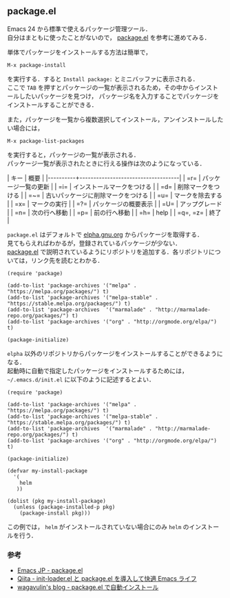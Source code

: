 ## package.el
Emacs 24 から標準で使えるパッケージ管理ツール．  
自分はまともに使ったことがないので， [package.el](http://emacs-jp.github.io/packages/package-management/package-el.html) を参考に進めてみる．

単体でパッケージをインストールする方法は簡単で，

```
M-x package-install
```

を実行する．すると `Install package:` とミニバッファに表示される．  
ここで `TAB` を押すとパッケージの一覧が表示されるため，その中からインストールしたいパッケージを見つけ，
パッケージ名を入力することでパッケージをインストールすることができる．

また，パッケージを一覧から複数選択してインストール，アンインストールしたい場合には，

```
M-x package-list-packages
```

を実行すると，パッケージの一覧が表示される．  
パッケージ一覧が表示されたときに行える操作は次のようになっている．
    
| キー     | 概要                               |
|----------+------------------------------------|
| =r=      | パッケージ一覧の更新               |
| =i=      | インストールマークをつける         |
| =d=      | 削除マークをつける                 |
| =~=      | 古いパッケージに削除マークをつける |
| =u=      | マークを除去する                   |
| =x=      | マークの実行                       |
| =?=      | パッケージの概要表示               |
| =U=      | アップグレード                     |
| =n=      | 次の行へ移動                       |
| =p=      | 前の行へ移動                       |
| =h=      | help                               |
| =q=, =z= | 終了                               |

`package.el` はデフォルトで [elpha.gnu.org](http://elpa.gnu.org/packages/) からパッケージを取得する．  
見てもらえればわかるが，登録されているパッケージが少ない．  
[package.el](http://emacs-jp.github.io/packages/package-management/package-el.html) で説明されているようにリポジトリを追加する．各リポジトリについては，リンク先を読むとわかる．

```elisp
(require 'package)

(add-to-list 'package-archives '("melpa" . "https://melpa.org/packages/") t)
(add-to-list 'package-archives '("melpa-stable" . "https://stable.melpa.org/packages/") t)
(add-to-list 'package-archives  '("marmalade" . "http://marmalade-repo.org/packages/") t)
(add-to-list 'package-archives '("org" . "http://orgmode.org/elpa/") t)

(package-initialize)
```
    
`elpha` 以外のリポジトリからパッケージをインストールすることができるようになる．  
起動時に自動で指定したパッケージをインストールするためには， `~/.emacs.d/init.el` に以下のように記述するとよい．
    
```elisp
(require 'package)
  
(add-to-list 'package-archives '("melpa" . "https://melpa.org/packages/") t)
(add-to-list 'package-archives '("melpa-stable" . "https://stable.melpa.org/packages/") t)
(add-to-list 'package-archives  '("marmalade" . "http://marmalade-repo.org/packages/") t)
(add-to-list 'package-archives '("org" . "http://orgmode.org/elpa/") t)

(package-initialize)

(defvar my-install-package
  '(
    helm
   ))
    
(dolist (pkg my-install-package)
  (unless (package-installed-p pkg)
    (package-install pkg)))
```

この例では， `helm` がインストールされていない場合にのみ `helm` のインストールを行う．

### 参考

- [Emacs JP - package.el](http://emacs-jp.github.io/packages/package-management/package-el)
- [Qiita - init-loader.el と package.el を導入して快適 Emacs ライフ](http://qiita.com/catatsuy/items/5f1cd86e2522fd3384a0)
- [wagavulin's blog - package.el で自動インストール](http://blog.wagavulin.jp/entry/2016/07/04/211631)

